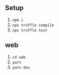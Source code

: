## Setup
1. `npm i`
2. `npx truffle compile`
3. `npx truffle test`

## web
1. `cd web`
2. `yarn`
3. `yarn dev`